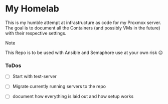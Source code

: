 # My Homelab
This is my humble attempt at infrastructure as code for my Proxmox server. The goal is to document all the Containers (and possibly VMs in the future) with their respective settings. 

> [!NOTE]
> This Repo is to be used with Ansible and Semaphore
> use at your own risk :wink:

### ToDos
- [ ] Start with test-server
- [ ] Migrate currently running servers to the repo
- [ ] document how everything is laid out and how setup works


